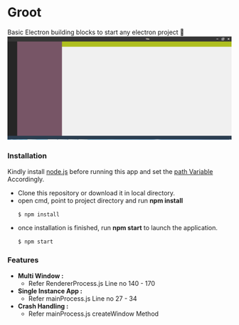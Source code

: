# Groot
Basic Electron building blocks to start any electron project   :grimacing:
![Project Layout](src/asset/image/Project_layout.png)


### Installation  
Kindly install [node.js](https://nodejs.org/en/download/) before running this app and set the 
[path Variable](https://stackoverflow.com/questions/27864040/fixing-npm-path-in-windows-8-and-10/27864331) Accordingly.

* Clone this repository or download it in local directory.
* open cmd, point to  project directory and  run **npm install** 
  ```bash
  $ npm install 
  ```
* once installation is finished, run **npm start** to launch the application.
  ```bash
  $ npm start
  ```

### Features
  * **Multi Window :**
    * Refer RendererProcess.js Line no 140 - 170 
  * **Single Instance App :**
    * Refer mainProcess.js Line no 27 - 34 
  * **Crash Handling :**
    * Refer mainProcess.js createWindow Method 